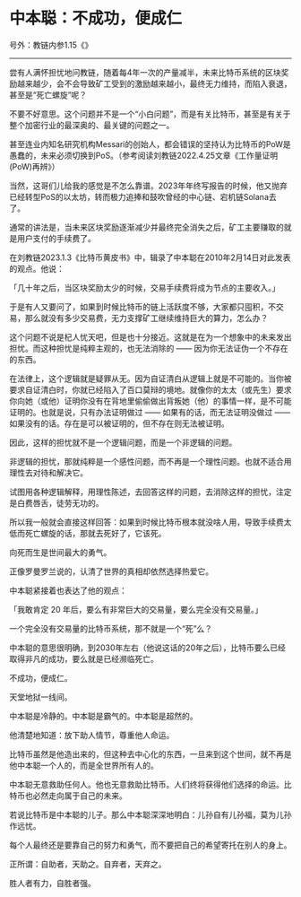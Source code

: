 # 中本聪：不成功，便成仁

号外：教链内参1.15《》

* * *

尝有人满怀担忧地问教链，随着每4年一次的产量减半，未来比特币系统的区块奖励越来越少，会不会导致矿工受到的激励越来越小，最终无力维持，而陷入衰退，甚至是“死亡螺旋”呢？

不要不好意思。这个问题并不是一个“小白问题”，而是有关比特币，甚至是有关于整个加密行业的最深奥的、最关键的问题之一。

甚至连业内知名研究机构Messari的创始人，都会错误的坚持认为比特币的PoW是愚蠢的，未来必须切换到PoS。（参考阅读刘教链2022.4.25文章《工作量证明(PoW)再辨》）

当然，这哥们儿给我的感觉是不怎么靠谱。2023年年终写报告的时候，他又抛弃已经转型PoS的以太坊，转而极力追捧和鼓吹曾经的中心链、宕机链Solana去了。

通常的讲法是，当未来区块奖励逐渐减少并最终完全消失之后，矿工主要赚取的就是用户支付的手续费了。

在刘教链2023.1.3《比特币黄皮书》中，辑录了中本聪在2010年2月14日对此发表的观点。他说：

「几十年之后，当区块奖励太少的时候，交易手续费将成为节点的主要收入。」

于是有人又要问了，如果到时候比特币的链上活跃度不够，大家都只囤积，不交易，那么就没有多少交易费，无力支撑矿工继续维持巨大的算力，怎么办？

这个问题不说是杞人忧天吧，但是也十分接近。这就是在为一个想象中的未来发出担忧。而这种担忧是纯粹主观的，也无法消除的 —— 因为你无法证伪一个不存在的东西。

在法律上，这个逻辑就是疑罪从无。因为自证清白从逻辑上就是不可能的。当你被要求自证清白时，你就已经陷入了百口莫辩的境地。就像你的太太（或先生）要求你向她（或他）证明你没有在背地里偷偷做出背叛她（他）的事情一样，是不可能证明的。也就是说，只有办法证明做过 —— 如果有的话，而无法证明没做过 —— 如果没有的话。存在是可以被证明的，但不存在则无法被证明。

因此，这样的担忧就不是一个逻辑问题，而是一个非逻辑的问题。

非逻辑的担忧，那就纯粹是一个感性问题，而不再是一个理性问题。也就不适合用理性去对待和解决它。

试图用各种逻辑解释，用理性陈述，去回答这样的问题，去消除这样的担忧，注定是白费唇舌，徒劳无功的。

所以我一般就会直接这样回答：如果到时候比特币根本就没啥人用，导致手续费太低而死亡螺旋的话，那就去死好了，它该死。

向死而生是世间最大的勇气。

正像罗曼罗兰说的，认清了世界的真相却依然选择热爱它。

中本聪紧接着也表达了他的观点：

「我敢肯定 20 年后，要么有非常巨大的交易量，要么完全没有交易量。」

一个完全没有交易量的比特币系统，那不就是一个“死”么？

中本聪的意思很明确，到2030年左右（他说这话的20年之后），比特币要么已经取得非凡的成功，要么就是已经濒临死亡。

不成功，便成仁。

天堂地狱一线间。

中本聪是冷静的。中本聪是霸气的。中本聪是超然的。

他清楚地知道：放下助人情节，尊重他人命运。

比特币虽然是他造出来的，但这种去中心化的东西，一旦来到这个世间，就不再是他中本聪一个人的，而是全世界所有人的。

中本聪无意救助任何人。他也无意救助比特币。人们终将获得他们选择的命运。比特币也必然走向属于自己的未来。

若说比特币是中本聪的儿子。那么中本聪深深地明白：儿孙自有儿孙福，莫为儿孙作远忧。

每个人最终还是要靠自己的努力和勇气，而不要把自己的希望寄托在别人的身上。

正所谓：自助者，天助之。自弃者，天弃之。

胜人者有力，自胜者强。

